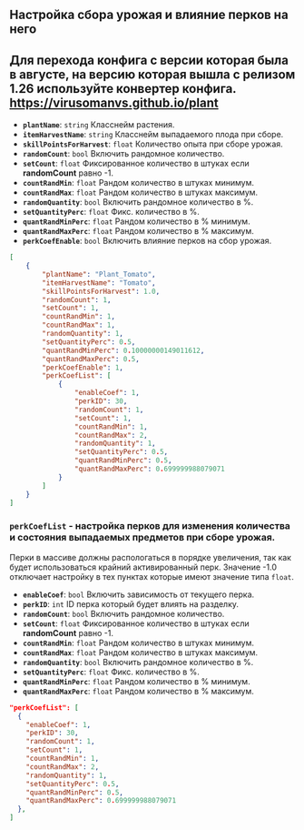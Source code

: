 ## Настройка сбора урожая и влияние перков на него

## Для перехода конфига с версии которая была в августе, на версию которая вышла с релизом 1.26 используйте конвертер конфига. https://virusomanvs.github.io/plant


- **`plantName`**: `string` Класснейм растения.
- **`itemHarvestName`**: `string` Класснейм выпадаемого плода при сборе.
- **`skillPointsForHarvest`**: `float` Количество опыта при сборе урожая.
- **`randomCount`**: `bool` Включить рандомное количество.
- **`setCount`**: `float`  Фиксированное количество в штуках если **randomCount** равно -1.
- **`countRandMin`**: `float` Рандом количество в штуках минимум.
- **`countRandMax`**: `float` Рандом количество в штуках максимум.
- **`randomQuantity`**: `bool` Включить рандомное количество в %.
- **`setQuantityPerc`**: `float` Фикс. количество в %.
- **`quantRandMinPerc`**: `float` Рандом количество в % минимум.
- **`quantRandMaxPerc`**: `float` Рандом количество в % максимум.
- **`perkCoefEnable`**: `bool` Включить влияние перков на сбор урожая.
  
```json
[
    {
        "plantName": "Plant_Tomato",
        "itemHarvestName": "Tomato",
        "skillPointsForHarvest": 1.0,
        "randomCount": 1,
        "setCount": 1,
        "countRandMin": 1,
        "countRandMax": 1,
        "randomQuantity": 1,
        "setQuantityPerc": 0.5,
        "quantRandMinPerc": 0.10000000149011612,
        "quantRandMaxPerc": 0.5,
        "perkCoefEnable": 1,
        "perkCoefList": [
            {
                "enableCoef": 1,
                "perkID": 30,
                "randomCount": 1,
                "setCount": 1,
                "countRandMin": 1,
                "countRandMax": 2,
                "randomQuantity": 1,
                "setQuantityPerc": 0.5,
                "quantRandMinPerc": 0.5,
                "quantRandMaxPerc": 0.699999988079071
            }
        ]
    }
]
```

### `perkCoefList` - настройка перков для изменения количества и состояния выпадаемых предметов при сборе урожая.
Перки в массиве должны распологаться в порядке увеличения, так как будет использоваться крайний активированный перк. Значение -1.0 отключает настройку в тех пунктах которые имеют значение типа `float`.

- **`enableCoef`**: `bool` Включить зависимость от текущего перка.
- **`perkID`**: `int` ID перка который будет влиять на разделку.
- **`randomCount`**: `bool` Включить рандомное количество.
- **`setCount`**: `float`  Фиксированное количество в штуках если **randomCount** равно -1.
- **`countRandMin`**: `float` Рандом количество в штуках минимум.
- **`countRandMax`**: `float` Рандом количество в штуках максимум.
- **`randomQuantity`**: `bool` Включить рандомное количество в %.
- **`setQuantityPerc`**: `float` Фикс. количество в %.
- **`quantRandMinPerc`**: `float` Рандом количество в % минимум.
- **`quantRandMaxPerc`**: `float` Рандом количество в % максимум.


```json
"perkCoefList": [
  {
    "enableCoef": 1,
    "perkID": 30,
    "randomCount": 1,
    "setCount": 1,
    "countRandMin": 1,
    "countRandMax": 2,
    "randomQuantity": 1,
    "setQuantityPerc": 0.5,
    "quantRandMinPerc": 0.5,
    "quantRandMaxPerc": 0.699999988079071
  },
]
```
